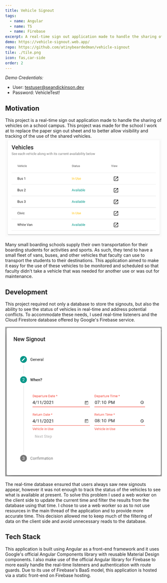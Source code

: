 ```yaml
---
title: Vehicle Signout
tags:
  - name: Angular
  - name: TS
  - name: Firebase
excerpt: A real-time sign out application made to handle the sharing of vehicles on a school campus. This project was made for the school I work at to replace the paper sign out sheet and to better allow visibility and tracking of the use of the shared vehicles.
demo: https://vehicle-signout.web.app/
repo: https://github.com/atinybeardedman/vehicle-signout
tile: ./tile.png
icon: fas,car-side
order: 2
---
```

*Demo Credentials:*

- User: testuser@seandickinson.dev
- Password: VehicleTest!

## Motivation

This project is a real-time sign out application made to handle the sharing of vehicles on a school campus. This project was made for the school I work at to replace the paper sign out sheet and to better allow visibility and tracking of the use of the shared vehicles.
![Fig. 1 - Table of metrics](./available-table.png)

Many small boarding schools supply their own transportation for their boarding students for activities and sports. As such, they tend to have a small fleet of vans, buses, and other vehicles that faculty can use to transport the students to their destinations. This application aimed to make it easy for the use of these vehicles to be monitored and scheduled so that faculty didn't take a vehicle that was needed for another use or was out for maintenance.

## Development

This project required not only a database to store the signouts, but also the ability to see the status of vehicles in real-time and address potential conflicts. To accommodate these needs, I used real-time listeners and the Cloud Firestore database offered by Google's Firebase service.

![Fig. 2 - An error occurs when a user attempts to sign out a vehicle that is in use](./stepper.png)

The real-time database ensured that users always saw new signouts appear, however it was not enough to track the status of the vehicles to see what is available at present. To solve this problem I used a web worker on the client side to update the current time and filter the results from the database using that time. I chose to use a web worker so as to not use resources in the main thread of the application and to provide more accurate time. This decision allowed me to keep much of the filtering of data on the client side and avoid unnecessary reads to the database.

## Tech Stack

This application is built using Angular as a front-end framework and it uses Google's official Angular Components library with reusable Material Design components. I also make use of the official Angular library for Firebase to more easily handle the real-time listeners and authentication with route guards. Due to its use of Firebase's BaaS model, this application is hosted via a static front-end on Firebase hosting.
